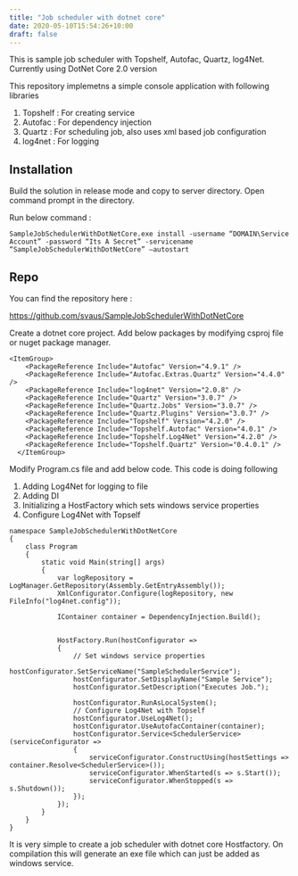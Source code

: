 ```yaml
---
title: "Job scheduler with dotnet core"
date: 2020-05-10T15:54:26+10:00
draft: false
---
```



This is sample job scheduler with Topshelf, Autofac, Quartz, log4Net. Currently using DotNet Core 2.0 version

This repository implemetns a simple console application with following libraries

1. Topshelf : For creating service
2. Autofac : For dependency injection 
3. Quartz : For scheduling job, also uses xml based job configuration 
4. log4net : For logging 

## Installation 

Build the solution in release mode and copy to server directory. Open command prompt in the directory. 

Run below command : 

```SampleJobSchedulerWithDotNetCore.exe install -username “DOMAIN\Service Account” -password “Its A Secret” -servicename “SampleJobSchedulerWithDotNetCore” –autostart```


## Repo

You can find the repository here : 

https://github.com/svaus/SampleJobSchedulerWithDotNetCore

Create a dotnet core project. Add below packages by modifying csproj file or nuget package manager.

```
<ItemGroup>
    <PackageReference Include="Autofac" Version="4.9.1" />
    <PackageReference Include="Autofac.Extras.Quartz" Version="4.4.0" />
    <PackageReference Include="log4net" Version="2.0.8" />
    <PackageReference Include="Quartz" Version="3.0.7" />
    <PackageReference Include="Quartz.Jobs" Version="3.0.7" />
    <PackageReference Include="Quartz.Plugins" Version="3.0.7" />
    <PackageReference Include="Topshelf" Version="4.2.0" />
    <PackageReference Include="Topshelf.Autofac" Version="4.0.1" />
    <PackageReference Include="Topshelf.Log4Net" Version="4.2.0" />
    <PackageReference Include="Topshelf.Quartz" Version="0.4.0.1" />
  </ItemGroup>
```
Modify Program.cs file and add below code. This code is doing following 

1. Adding Log4Net for logging to file
2. Adding DI 
3. Initializing a HostFactory which sets windows service properties
4. Configure Log4Net with Topself

```
namespace SampleJobSchedulerWithDotNetCore
{
    class Program
    {
        static void Main(string[] args)
        {
            var logRepository = LogManager.GetRepository(Assembly.GetEntryAssembly());
            XmlConfigurator.Configure(logRepository, new FileInfo("log4net.config"));

            IContainer container = DependencyInjection.Build();


            HostFactory.Run(hostConfigurator =>
            {
                // Set windows service properties
                hostConfigurator.SetServiceName("SampleSchedulerService");
                hostConfigurator.SetDisplayName("Sample Service");
                hostConfigurator.SetDescription("Executes Job.");

                hostConfigurator.RunAsLocalSystem();
                // Configure Log4Net with Topself
                hostConfigurator.UseLog4Net();
                hostConfigurator.UseAutofacContainer(container);
                hostConfigurator.Service<SchedulerService>(serviceConfigurator =>
                {
                    serviceConfigurator.ConstructUsing(hostSettings => container.Resolve<SchedulerService>());
                    serviceConfigurator.WhenStarted(s => s.Start());
                    serviceConfigurator.WhenStopped(s => s.Shutdown());
                });
            });
        }
    }
}

```

It is very simple to create a job scheduler with dotnet core Hostfactory. On compilation this will generate an exe file which can just be added as windows service.
